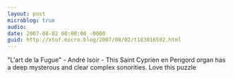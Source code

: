 ```yaml
---
layout: post
microblog: true
audio: 
date: 2007-08-02 00:00:00 -0000
guid: http://xtof.micro.blog/2007/08/02/t183016592.html
---
```

"L'art de la Fugue" - André Isoir - This Saint Cyprien en Perigord organ has a deep mysterous and clear complex sonorities. Love this puzzle
